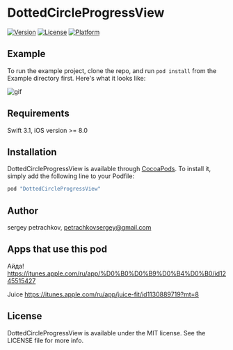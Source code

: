 # DottedCircleProgressView

[![Version](https://img.shields.io/cocoapods/v/DottedCircleProgressView.svg?style=flat)](http://cocoapods.org/pods/DottedCircleProgressView)
[![License](https://img.shields.io/cocoapods/l/DottedCircleProgressView.svg?style=flat)](http://cocoapods.org/pods/DottedCircleProgressView)
[![Platform](https://img.shields.io/cocoapods/p/DottedCircleProgressView.svg?style=flat)](http://cocoapods.org/pods/DottedCircleProgressView)

## Example

To run the example project, clone the repo, and run `pod install` from the Example directory first.
Here's what it looks like:

![gif](http://i.imgur.com/Ke14Iiw.gif)

## Requirements

Swift 3.1, iOS version >= 8.0

## Installation

DottedCircleProgressView is available through [CocoaPods](http://cocoapods.org). To install
it, simply add the following line to your Podfile:

```ruby
pod "DottedCircleProgressView"
```

## Author

sergey petrachkov, petrachkovsergey@gmail.com

## Apps that use this pod

Айда! https://itunes.apple.com/ru/app/%D0%B0%D0%B9%D0%B4%D0%B0/id1245515427

Juice https://itunes.apple.com/ru/app/juice-fit/id1130889719?mt=8

## License

DottedCircleProgressView is available under the MIT license. See the LICENSE file for more info.
